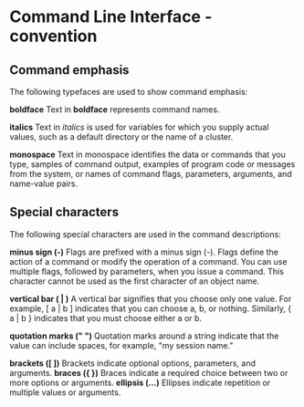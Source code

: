 # Command Line Interface - convention


## Command emphasis
The following typefaces are used to show command emphasis:

**boldface**
    Text in **boldface** represents command names.

**italics**
    Text in *italics* is used for variables for which you supply actual values, such as a default directory or the name of a cluster.
    
**monospace**
    Text in monospace identifies the data or commands that you type, samples of command output, examples of program code or messages from the system, or names of command flags, parameters, arguments, and name-value pairs.

## Special characters
The following special characters are used in the command descriptions:

**minus sign (-)**
    Flags are prefixed with a minus sign (-). Flags define the action of a command or modify the operation of a command. You can use multiple flags, followed by parameters, when you issue a command. This character cannot be used as the first character of an object name.

**vertical bar ( | )**
    A vertical bar signifies that you choose only one value.
    For example, [ a | b ] indicates that you can choose a, b, or nothing. Similarly, { a | b } indicates that you must choose either a or b.

**quotation marks (" ")**
    Quotation marks around a string indicate that the value can include spaces, for example, "my session name."

**brackets ([ ])**
    Brackets indicate optional options, parameters, and arguments.
**braces ({ })**
    Braces indicate a required choice between two or more options or arguments.
**ellipsis (...)**
    Ellipses indicate repetition or multiple values or arguments.

